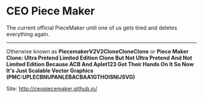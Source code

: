 # CEO Piece Maker
The current official PieceMaker until one of us gets tired and deletes everything again.

---
Otherwise known as **PiecemakerV2V2CloneCloneClone** or **Piece Maker Clone: Ultra Pretend Limited Edition Clone But Not Ultra Pretend And Not Limited Edition Because ACB And Aplet123 Got Their Hands On It So Now It's Just Scalable Vector Graphics (PMC:UPLECBNUPANLEBACBAA1GTHOISNIJSVG)**

Site: http://ceopiecemaker.github.io/